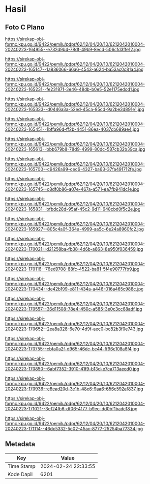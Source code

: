# Hasil

## Foto C Plano

https://sirekap-obj-formc.kpu.go.id/9422/pemilu/pdpr/62/12/04/20/10/6212042010004-20240223-164955--e732d9b4-78df-49b9-8ecd-506cfd3ffe12.jpg

https://sirekap-obj-formc.kpu.go.id/9422/pemilu/pdpr/62/12/04/20/10/6212042010004-20240223-165147--1a836066-66a6-4543-a624-ba53ac0c81a4.jpg

https://sirekap-obj-formc.kpu.go.id/9422/pemilu/pdpr/62/12/04/20/10/6212042010004-20240223-165231--fe231871-3e46-48db-b0e5-52e1175edcd1.jpg

https://sirekap-obj-formc.kpu.go.id/9422/pemilu/pdpr/62/12/04/20/10/6212042010004-20240223-165333--d0446a3a-52ed-45ca-85cd-9a2be3d891e1.jpg

https://sirekap-obj-formc.kpu.go.id/9422/pemilu/pdpr/62/12/04/20/10/6212042010004-20240223-165451--1bffa96d-ff2b-4451-86ea-4037cb689ae4.jpg

https://sirekap-obj-formc.kpu.go.id/9422/pemilu/pdpr/62/12/04/20/10/6212042010004-20240223-165613--bbb679b8-78d9-4999-80dc-587cb32b39ca.jpg

https://sirekap-obj-formc.kpu.go.id/9422/pemilu/pdpr/62/12/04/20/10/6212042010004-20240223-165700--c9426a99-cec6-4327-ba63-37fa491712fe.jpg

https://sirekap-obj-formc.kpu.go.id/9422/pemilu/pdpr/62/12/04/20/10/6212042010004-20240223-165745--c8df0b86-a07e-467a-a571-ea7fb941dc1e.jpg

https://sirekap-obj-formc.kpu.go.id/9422/pemilu/pdpr/62/12/04/20/10/6212042010004-20240223-165831--bfbdc28d-95af-45c2-9d11-648cbd0f5c2e.jpg

https://sirekap-obj-formc.kpu.go.id/9422/pemilu/pdpr/62/12/04/20/10/6212042010004-20240223-165927--805c4a0f-364a-4999-aa5c-6e24a8960fc2.jpg

https://sirekap-obj-formc.kpu.go.id/9422/pemilu/pdpr/62/12/04/20/10/6212042010004-20240223-170021--d21258ba-fb38-4d6b-a863-8e950f036459.jpg

https://sirekap-obj-formc.kpu.go.id/9422/pemilu/pdpr/62/12/04/20/10/6212042010004-20240223-170116--76ed9708-88fc-4522-ba81-5f4e90777fb9.jpg

https://sirekap-obj-formc.kpu.go.id/9422/pemilu/pdpr/62/12/04/20/10/6212042010004-20240223-170434--de42b199-e811-434a-a446-016a465c988c.jpg

https://sirekap-obj-formc.kpu.go.id/9422/pemilu/pdpr/62/12/04/20/10/6212042010004-20240223-170557--36d11508-78e4-450c-a585-3e0c3cc68adf.jpg

https://sirekap-obj-formc.kpu.go.id/9422/pemilu/pdpr/62/12/04/20/10/6212042010004-20240223-170652--2ea8a328-6e70-4d9f-aec0-bc82b3f0e743.jpg

https://sirekap-obj-formc.kpu.go.id/9422/pemilu/pdpr/62/12/04/20/10/6212042010004-20240223-170755--cbfa0a2f-d965-46dc-bc44-ff96e108a6f4.jpg

https://sirekap-obj-formc.kpu.go.id/9422/pemilu/pdpr/62/12/04/20/10/6212042010004-20240223-170850--6abf7352-3910-41f9-b13d-e7ca713aecd0.jpg

https://sirekap-obj-formc.kpu.go.id/9422/pemilu/pdpr/62/12/04/20/10/6212042010004-20240223-170936--c8ead20d-3e1b-48e6-9aa6-656c592af837.jpg

https://sirekap-obj-formc.kpu.go.id/9422/pemilu/pdpr/62/12/04/20/10/6212042010004-20240223-171021--3ef24fb6-df06-4177-b9ec-dd0bf1badc18.jpg

https://sirekap-obj-formc.kpu.go.id/9422/pemilu/pdpr/62/12/04/20/10/6212042010004-20240223-171114--46dc5332-5c02-45ac-8777-25254ba77334.jpg


## Metadata

| Key        | Value               |
| ---------- | ------------------- |
| Time Stamp | 2024-02-24 22:33:55 |
| Kode Dapil | 6201                |



